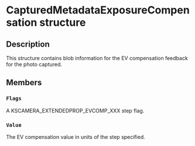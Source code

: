 # CapturedMetadataExposureCompensation structure

## Description

This structure contains blob information for the EV compensation feedback for the photo captured.

## Members

### `Flags`

A KSCAMERA_EXTENDEDPROP_EVCOMP_XXX step flag.

### `Value`

The EV compensation value in units of the step specified.